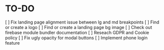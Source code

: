 # TO-DO

[ ] Fix landing page alignment issue between lg and md breakpoints
[ ] Find or create a logo
[ ] Find or create a landing page bg image
[ ] Check out firebase module bundler documentation
[ ] Reseach GDPR and Cookie policy
[ ] Fix ugly opacity for modal buttons
[ ] Implement phone login feature
